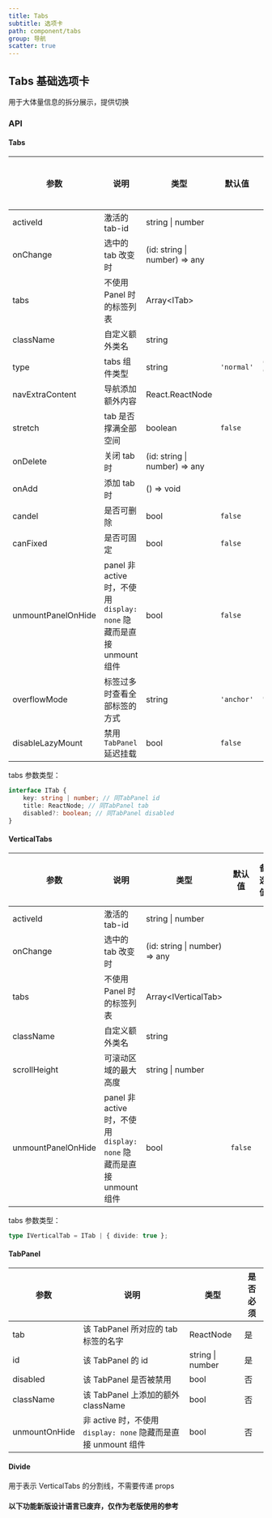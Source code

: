 ```yaml
---
title: Tabs
subtitle: 选项卡
path: component/tabs
group: 导航
scatter: true
---
```


## Tabs 基础选项卡

用于大体量信息的拆分展示，提供切换

<!-- demo-slot-1 -->
<!-- demo-slot-2 -->
<!-- demo-slot-5 -->
<!-- demo-slot-3 -->
<!-- demo-slot-4 -->

### API

#### Tabs

| 参数               | 说明                                                                 | 类型                          | 默认值     | 备选值               | 是否必须 |
| ------------------ | -------------------------------------------------------------------- | ----------------------------- | ---------- | -------------------- | -------- |
| activeId           | 激活的 tab-id                                                        | string \| number              |            |                      | 是       |
| onChange           | 选中的 tab 改变时                                                    | (id: string \| number) => any |            |                      | 是       |
| tabs               | 不使用 Panel 时的标签列表                                            | Array<ITab\>                  |            |                      | 否       |
| className          | 自定义额外类名                                                       | string                        |            |                      | 否       |
| type               | tabs 组件类型                                                        | string                        | `'normal'` | `'card'`, `'button'` | 否       |
| navExtraContent    | 导航添加额外内容                                                     | React.ReactNode               |            |                      | 否       |
| stretch            | tab 是否撑满全部空间                                                 | boolean                       | `false`    |                      | 否       |
| onDelete           | 关闭 tab 时                                                          | (id: string \| number) => any |            |                      | 否       |
| onAdd              | 添加 tab 时                                                          | () => void                    |            |                      | 否       |
| candel             | 是否可删除                                                           | bool                          | `false`    |                      | 否       |
| canFixed           | 是否可固定                                                           | bool                          | `false`    |                      | 否       |
| unmountPanelOnHide | panel 非 active 时，不使用 `display: none` 隐藏而是直接 unmount 组件 | bool                          | `false`    |                      | 否       |
| overflowMode       | 标签过多时查看全部标签的方式                                         | string                        | `'anchor'` | `'slide'`            | 否       |
| disableLazyMount   | 禁用 `TabPanel` 延迟挂载                                             | bool                          | `false`    |                      | 否       |

tabs 参数类型：

```ts
interface ITab {
	key: string | number; // 同TabPanel id
	title: ReactNode; // 同TabPanel tab
	disabled?: boolean; // 同TabPanel disabled
}
```

#### VerticalTabs

| 参数               | 说明                                                                 | 类型                          | 默认值  | 备选值 | 是否必须 |
| ------------------ | -------------------------------------------------------------------- | ----------------------------- | ------- | ------ | -------- |
| activeId           | 激活的 tab-id                                                        | string \| number              |         |        | 是       |
| onChange           | 选中的 tab 改变时                                                    | (id: string \| number) => any |         |        | 是       |
| tabs               | 不使用 Panel 时的标签列表                                            | Array<IVerticalTab\>          |         |        | 否       |
| className          | 自定义额外类名                                                       | string                        |         |        | 否       |
| scrollHeight       | 可滚动区域的最大高度                                                 | string \| number              |         |        | 否       |
| unmountPanelOnHide | panel 非 active 时，不使用 `display: none` 隐藏而是直接 unmount 组件 | bool                          | `false` |        | no       |

tabs 参数类型：

```ts
type IVerticalTab = ITab | { divide: true };
```

#### TabPanel

| 参数          | 说明                                                           | 类型             | 是否必须 |
| ------------- | -------------------------------------------------------------- | ---------------- | -------- |
| tab           | 该 TabPanel 所对应的 tab 标签的名字                            | ReactNode        | 是       |
| id            | 该 TabPanel 的 id                                              | string \| number | 是       |
| disabled      | 该 TabPanel 是否被禁用                                         | bool             | 否       |
| className     | 该 TabPanel 上添加的额外 className                             | bool             | 否       |
| unmountOnHide | 非 active 时，不使用 `display: none` 隐藏而是直接 unmount 组件 | bool             | 否       |

#### Divide

用于表示 VerticalTabs 的分割线，不需要传递 props

#### 以下功能新版设计语言已废弃，仅作为老版使用的参考

<!-- demo-slot-6 -->
<!-- demo-slot-7 -->
